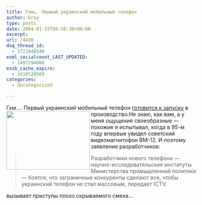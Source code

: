 ```yaml
---
title: Гхм…. Первый украинский мобильный телефон
author: Gray
type: posts
date: 2004-01-15T08:50:38+00:00
excerpt:
url: /4438
dsq_thread_id:
  - 1721846540
esml_socialcount_LAST_UPDATED:
  - 1497294008
essb_cache_expire:
  - 1616520569
categories:
  - Uncategorized

---
```








Гхм&#8230;. Первый украинский мобильный телефон <a href="http://www.korrespondent.net/main/86823" target="_blank">готовится к запуску</a> в производство.<img src="https://i2.wp.com/news.img.com.ua/pix/i204/204942.gif?resize=220%2C155" align="left" width="220" height="155" border="0" alt="" data-recalc-dims="1" />Не знаю, как вам, а у меня ощущения своеобразные &#8212; похожие я испытывал, когда в 95-м году впервые увидел советский видеомагнитофон ВМ-12. И поэтому заявление разработчиков:

> Разработчики нового телефона &#8212; научно-исследовательские институты Министерства промышленной политики &#8212; боятся, что заграничные конкуренты сделают все, чтобы украинский телефон не стал массовым, передает ICTV.

вызывает приступы плохо скрываемого смеха&#8230;